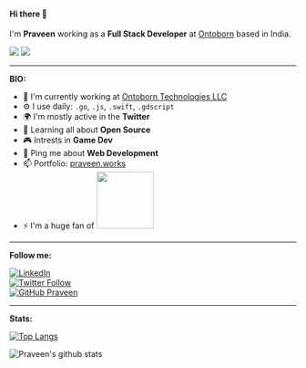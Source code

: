 #### Hi there 👋

I'm **Praveen** working as a **Full Stack Developer** at [Ontoborn](https://ontoborn.com) based in India.

<img src='https://skillicons.dev/icons?i=go,js,py,swift,react,svelte,mongodb,mysql,godot,flutter,aws,django'/>

<img src='https://komarev.com/ghpvc/?username=rprav-n&label=Profile%20views&color=0e75b6&style=flat' />

---
 
**BIO:**

- 🏢  I'm currently working at [Ontoborn Technologies LLC](https://ontoborn.com)
- ⚙️ I use daily: `.go`, `.js`, `.swift`, `.gdscript`
- 🌍 I'm mostly active in the **Twitter**
- 🌱 Learning all about **Open Source**
- 🎮 Intrests in **Game Dev**
- 💬 Ping me about **Web Development**
- 📫 Portfolio: [praveen.works](http://praveen.works) 
- ⚡️ I'm a huge fan of <img class="img-responsive" width="100" src="https://upload.wikimedia.org/wikipedia/commons/b/bc/Friends_logo.svg">

---

**Follow me:**

[![LinkedIn](https://img.shields.io/badge/-Praveen-blue?&logo=Linkedin&logoColor=white)](https://www.linkedin.com/in/rprav-n/) <br>
[![Twitter Follow](https://img.shields.io/twitter/follow/rprav_n?style=social)](https://twitter.com/rprav_n) <br>
[![GitHub Praveen](https://img.shields.io/github/followers/rprav-n?label=follow&style=social)](https://github.com/rprav-n) 

<hr>

**Stats:**

[![Top Langs](https://github-readme-stats.vercel.app/api/top-langs/?username=rprav-n&langs_count=10&layout=compact)](https://github.com/rprav-n/github-readme-stats)


![Praveen's github stats](https://github-readme-stats.vercel.app/api?username=rprav-n&show_icons=true&layout=compact)



